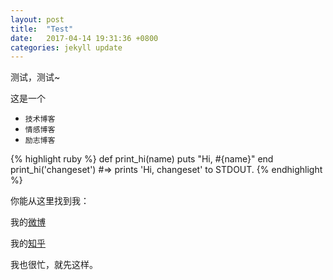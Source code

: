 ```yaml
---
layout: post
title:  "Test"
date:   2017-04-14 19:31:36 +0800
categories: jekyll update
---
```

测试，测试~

  这是一个
 - `技术博客`
 - `情感博客`
 - `励志博客`

{% highlight ruby %}
def print_hi(name)
  puts "Hi, #{name}"
end
print_hi('changeset')
#=> prints 'Hi, changeset' to STDOUT.
{% endhighlight %}

  你能从这里找到我：

  我的[微博][weibo]

  我的[知乎][zhihu]

  我也很忙，就先这样。

[weibo]: https://www.weibo.com/2679553124
[zhihu]: https://www.zhihu.com/people/liao-xue-long
